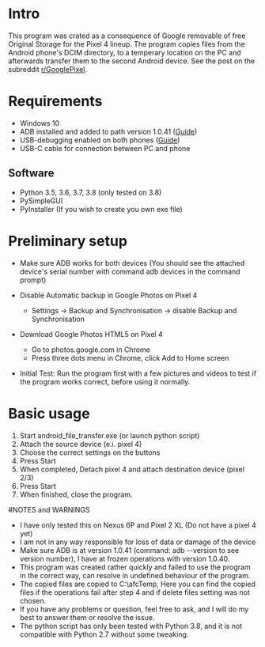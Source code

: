 # Intro
This program was crated as a consequence of Google removable of free Original Storage for the Pixel 4 lineup.
The program copies files from the Android phone's DCIM directory, to a temperary location on the PC
and afterwards transfer them to the second Android device. See the post on the subreddit [r/GooglePixel](https://www.reddit.com/r/GooglePixel/comments/dr1nyh/work_around_to_no_original_quality_backup/).

# Requirements
* Windows 10
* ADB installed and added to path version 1.0.41 ([Guide](https://www.xda-developers.com/install-adb-windows-macos-linux/))
* USB-debugging enabled on both phones ([Guide](https://www.embarcadero.com/starthere/xe5/mobdevsetup/android/en/enabling_usb_debugging_on_an_android_device.html))
* USB-C cable for connection between PC and phone

## Software
 * Python 3.5, 3.6, 3.7, 3.8 (only tested on 3.8)
 * PySimpleGUI
 * PyInstaller (If you wish to create you own exe file)

# Preliminary setup
* Make sure ADB works for both devices (You should see the attached device's serial number with command adb devices in the command prompt)
* Disable Automatic backup in Google Photos on Pixel 4
    * Settings -> Backup and Synchronisation -> disable Backup and Synchronisation

* Download Google Photos HTML5 on Pixel 4
    * Go to photos.google.com in Chrome
    * Press three dots menu in Chrome, click Add to Home screen

* Initial Test: Run the program first with a few pictures and videos to test if the program works correct, before using it normally.

# Basic usage
1. Start android_file_transfer.exe (or launch python script)
2. Attach the source device (e.i. pixel 4)
3. Choose the correct settings on the buttons
4. Press Start
5. When completed, Detach pixel 4 and attach destination device (pixel 2/3)
6. Press Start
7. When finished, close the program.

#NOTES and WARNINGS
* I have only tested this on Nexus 6P and Pixel 2 XL (Do not have a pixel 4 yet)
* I am not in any way responsible for loss of data or damage of the device
* Make sure ADB is at version 1.0.41 (command: adb --version to see version number), I have at frozen operations with version 1.0.40.
* This program was created rather quickly and failed to use the program in the correct way, can resolve in undefined behaviour of the program.
* The copied files are copied to C:\afcTemp, Here you can find the copied files if the operations fail after step 4 and if delete files setting was not chosen.
* If you have any problems or question, feel free to ask, and I will do my best to answer them or resolve the issue.
* The python script has only been tested with Python 3.8, and it is not compatible with Python 2.7 without some tweaking.
